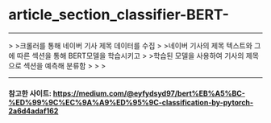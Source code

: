 # article_section_classifier-BERT-   
   
   
   
<hr/>   
>
>크롤러를 통해 네이버 기사 제목 데이터를 수집   
>   
>네이버 기사의 제목 텍스트와 그에 따른 섹션을 통해 BERT모델을 학습시키고   
>   
>학습된 모델을 사용하여 기사의 제목으로 섹션을 예측해 분류함   
>
>   
>   
<hr/>   
   
   
#### 참고한 사이트: https://medium.com/@eyfydsyd97/bert%EB%A5%BC-%ED%99%9C%EC%9A%A9%ED%95%9C-classification-by-pytorch-2a6d4adaf162
